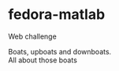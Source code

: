 fedora-matlab
=============

Web challenge

Boats, upboats and downboats.<br/>
All about those boats
